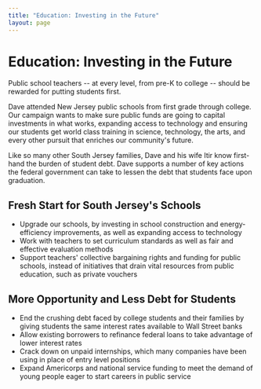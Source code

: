 ```yaml
---
title: "Education: Investing in the Future"
layout: page
---
```

# Education: Investing in the Future

Public school teachers -- at every level, from pre-K to college -- should be rewarded for putting students first. 

Dave attended New Jersey public schools from first grade through college. Our campaign wants to make sure public funds are going to capital investments in what works, expanding access to technology and ensuring our students get world class training in science, technology, the arts, and every other pursuit that enriches our community's future.

Like so many other South Jersey families, Dave and his wife Itir know first-hand the burden of student debt. Dave supports a number of key actions the federal government can take to lessen the debt that students face upon graduation.

## Fresh Start for South Jersey's Schools

- Upgrade our schools, by investing in school construction and energy-efficiency improvements, as well as expanding access to technology
- Work with teachers to set curriculum standards as well as fair and effective evaluation methods
- Support teachers' collective bargaining rights and funding for public schools, instead of initiatives that drain vital resources from public education, such as private vouchers

## More Opportunity and Less Debt for Students

- End the crushing debt faced by college students and their families by giving students the same interest rates available to Wall Street banks
- Allow existing borrowers to refinance federal loans to take advantage of lower interest rates
- Crack down on unpaid internships, which many companies have been using in place of entry level positions
- Expand Americorps and national service funding to meet the demand of young people eager to start careers in public service
